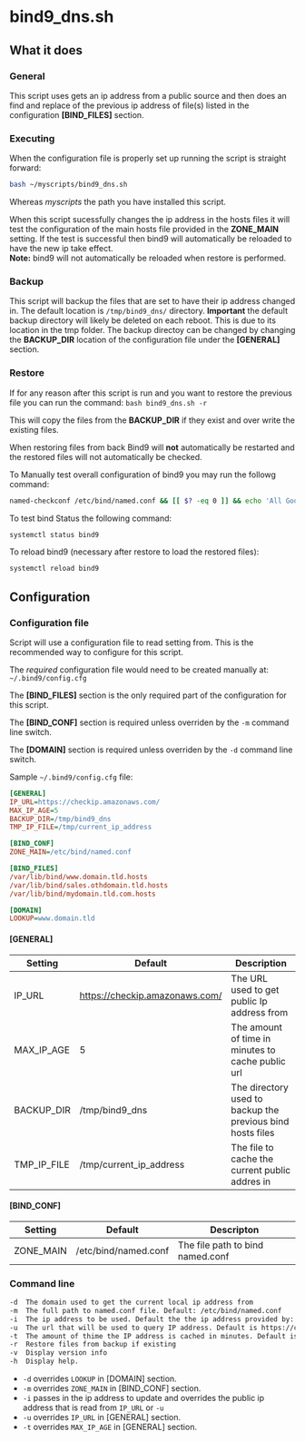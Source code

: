 # bind9_dns.sh

## What it does

### General

This script uses gets an ip address from a public source and then does an find and replace of the previous ip address of file(s) listed in the configuration **[BIND_FILES]** section.

### Executing

When the configuration file is properly set up running the script is straight forward:

```sh
bash ~/myscripts/bind9_dns.sh
```

Whereas *myscripts* the path you have installed this script.

When this script sucessfully changes the ip address in the hosts files it will test the configuration of the main hosts file provided in the **ZONE_MAIN** setting. If the test is successful then bind9 will automatically be reloaded to have the new ip take effect.  
**Note:** bind9 will not automatically be reloaded when restore is performed.

### Backup

This script will backup the files that are set to have their ip address changed in. The default location is `/tmp/bind9_dns/` directory.
**Important** the default backup directory will likely be deleted on each reboot. This is due to its location in the tmp folder. The backup directoy can be changed by changing the **BACKUP_DIR** location of the configuration file under the **[GENERAL]** section.

### Restore

If for any reason after this script is run and you want to restore the previous file you can run the command: `bash bind9_dns.sh -r`

This will copy the files from the **BACKUP_DIR** if they exist and over write the existing files.

When restoring files from back Bind9 will **not** automatically be restarted and the restored files will not automatically be checked.

To Manually test overall configuration of bind9 you may run the followg command:

```sh
named-checkconf /etc/bind/named.conf && [[ $? -eq 0 ]] && echo 'All Good' || echo 'Failed'
```

To test bind Status the following command:

```sh
systemctl status bind9
```

To reload bind9 (necessary after restore to load the restored files):

```sh
systemctl reload bind9
```

## Configuration

### Configuration file

Script will use a configuration file to read setting from. This is the recommended way to configure for this script.

The *required* configuration file would need to be created manually at: `~/.bind9/config.cfg`

The **[BIND_FILES]** section is the only required part of the configuration for this script.

The **[BIND_CONF]** section is required unless overriden by the `-m` command line switch.

The **[DOMAIN]** section is required unless overriden by the `-d` command line switch.

Sample `~/.bind9/config.cfg` file:

```ini
[GENERAL]
IP_URL=https://checkip.amazonaws.com/
MAX_IP_AGE=5
BACKUP_DIR=/tmp/bind9_dns
TMP_IP_FILE=/tmp/current_ip_address

[BIND_CONF]
ZONE_MAIN=/etc/bind/named.conf

[BIND_FILES]
/var/lib/bind/www.domain.tld.hosts
/var/lib/bind/sales.othdomain.tld.hosts
/var/lib/bind/mydomain.tld.com.hosts

[DOMAIN]
LOOKUP=www.domain.tld
```

#### [GENERAL]

| Setting    | Default                        | Description                                                 |
|------------|--------------------------------|-------------------------------------------------------------|
| IP_URL     | https://checkip.amazonaws.com/ | The URL used to get public Ip address from                  |
| MAX_IP_AGE | 5                              | The amount of time in minutes to cache public url           |
| BACKUP_DIR | /tmp/bind9_dns                 | The directory used to backup the previous bind hosts files  |
| TMP_IP_FILE| /tmp/current_ip_address        | The file to cache the current public addres in              |

#### [BIND_CONF]

| Setting    | Default              | Descripton                       |
|------------|----------------------|----------------------------------|
| ZONE_MAIN  | /etc/bind/named.conf | The file path to bind named.conf |

### Command line

```txt
-d  The domain used to get the current local ip address from
-m  The full path to named.conf file. Default: /etc/bind/named.conf
-i  The ip address to be used. Default the the ip address provided by: https://checkip.amazonaws.com/
-u  The url that will be used to query IP address. Default is https://checkip.amazonaws.com/
-t  The amount of thime the IP address is cached in minutes. Default is 5
-r  Restore files from backup if existing
-v  Display version info
-h  Display help.
```

* `-d` overrides `LOOKUP` in [DOMAIN] section.
* `-m` overrides `ZONE_MAIN` in [BIND_CONF] section.
* `-i` passes in the ip address to update and overrides the public ip address that is read from `IP_URL` or `-u`
* `-u` overrides `IP_URL` in [GENERAL] section.
* `-t` overrides `MAX_IP_AGE` in [GENERAL] section.
